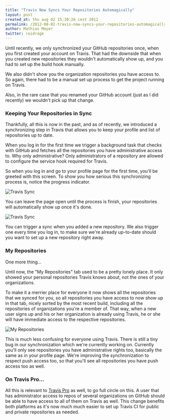 ```yaml
---
title: "Travis Now Syncs Your Repositories Automagically"
layout: post
created_at: thu aug 02 15:30:26 cest 2012
permalink: /2012-08-02-travis-now-syncs-your-repositories-automagically
author: Mathias Meyer
twitter: roidrage
---
```

Until recently, we only synchronized your GitHub repositories once, when you
first created your account on Travis. That had the downside that when you
created new repositories they wouldn't automatically show up, and you had to set
up the build hook manually.

We also didn't show you the organization repositories you have access to. So
again, there had to be a manual set up process to get the project running on
Travis.

Also, in the rare case that you renamed your GitHub account (just as I did
recently) we wouldn't pick up that change.

### Keeping Your Repositories in Sync

Thankfully, all this is now in the past, and as of recently, we introduced a
synchronizing step in Travis that allows you to keep your profile and list of
repositories up to date.

When you log in for the first time we trigger a background task that checks with
GitHub and fetches all the repositories you have administrative access to. Why
only administrative? Only administrators of a repository are allowed to configure
the service hook required for Travis.

So when you log in and go to your profile page for the first time, you'll be
greeted with this screen. To show you how serious this synchronizing process is,
notice the progress indicator.

![Travis
Sync](http://s3itch.paperplanes.de/Travis_CI_-_Distributed_build_platform_for_the_open_source_community-20120802-154935.png)

You can leave the page open until the process is finish, your repositories will
automatically show up once it's done.

![Travis
Sync](http://s3itch.paperplanes.de/Travis_CI_-_Distributed_build_platform_for_the_open_source_community-4-1-20120802-155023.png)

You can trigger a sync when you added a new repository. We also trigger one
every time you log in, to make sure we're already up-to-date should you want to
set up a new repository right away.

### My Repositories

One more thing...

Until now, the "My Repositories" tab used to be a pretty lonely place. It only
showed your personal repositories Travis knows about, not the ones of your
organizations.

To make it a merrier place for everyone it now shows all the repositories that
we synced for you, so all repositories you have access to now show up in that
tab, nicely sorted by the most recent build, including all the repositories of
organizations you're a member of. That way, when a new user signs up and his or
her organization is already using Travis, he or she will have immediate access
to the respective repositories.

![My
Repositories](http://s3itch.paperplanes.de/Travis_CI_-_Distributed_build_platform_for_the_open_source_community-20120802-153002.png)

This is much less confusing for everyone using Travis. There is still a tiny bug
in our synchronization which we're currently working on. Currently you'll only
see repositories you have administrative rights too, basically the same as in
your profile page. We're improving the synchronization to respect push access
too, so that you'll see all repositories you have push access too as well.

### On Travis Pro...

All this is relevant to [Travis Pro](http://beta.travis-ci.com) as well, to go
full circle on this. A user that has administrator access to repos of several
organizations on GitHub should be able to have access to all of them on Travis
as well. This change benefits both platforms as it's now much much easier to set
up Travis CI for public and private repositories as needed.
